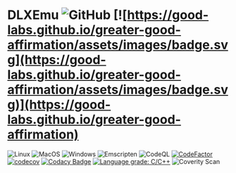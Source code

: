 # DLXEmu ![GitHub](https://img.shields.io/github/license/AMS21/DLXEmu) [![https://good-labs.github.io/greater-good-affirmation/assets/images/badge.svg](https://good-labs.github.io/greater-good-affirmation/assets/images/badge.svg)](https://good-labs.github.io/greater-good-affirmation)

![Linux](https://github.com/AMS21/DLXEmu/workflows/Linux/badge.svg?branch=main&event=push)
![MacOS](https://github.com/AMS21/DLXEmu/workflows/MacOS/badge.svg?branch=main&event=push)
![Windows](https://github.com/AMS21/DLXEmu/workflows/Windows/badge.svg?branch=main&event=push)
![Emscripten](https://github.com/AMS21/DLXEmu/workflows/Emscripten/badge.svg?branch=main&event=push)
![CodeQL](https://github.com/AMS21/DLXEmu/workflows/CodeQL/badge.svg?branch=main&event=push)
[![CodeFactor](https://www.codefactor.io/repository/github/ams21/dlxemu/badge)](https://www.codefactor.io/repository/github/ams21/dlxemu)
[![codecov](https://codecov.io/gh/AMS21/DLXEmu/branch/main/graph/badge.svg?token=NXREAITGZL)](https://codecov.io/gh/AMS21/DLXEmu)
[![Codacy Badge](https://app.codacy.com/project/badge/Grade/a755d342cc6c43a29f47c09fe9d5a9df)](https://www.codacy.com/gh/AMS21/DLXEmu/dashboard?utm_source=github.com&amp;utm_medium=referral&amp;utm_content=AMS21/DLXEmu&amp;utm_campaign=Badge_Grade)
[![Language grade: C/C++](https://img.shields.io/lgtm/grade/cpp/g/AMS21/DLXEmu.svg?logo=lgtm&logoWidth=18)](https://lgtm.com/projects/g/AMS21/DLXEmu/context:cpp)
![Coverity Scan](https://img.shields.io/coverity/scan/22573)
